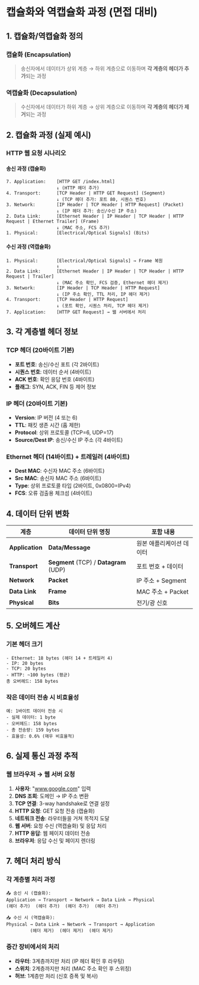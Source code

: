 # 캡슐화와 역캡슐화 과정 (면접 대비)

## 1. 캡슐화/역캡슐화 정의

### 캡슐화 (Encapsulation)

> 송신자에서 데이터가 상위 계층 → 하위 계층으로 이동하며 **각 계층의 헤더가 추가**되는 과정

### 역캡슐화 (Decapsulation)

> 수신자에서 데이터가 하위 계층 → 상위 계층으로 이동하며 **각 계층의 헤더가 제거**되는 과정

## 2. 캡슐화 과정 (실제 예시)

### HTTP 웹 요청 시나리오

#### 송신 과정 (캡슐화)

```
7. Application:    [HTTP GET /index.html]
                   ↓ (HTTP 헤더 추가)
4. Transport:      [TCP Header | HTTP GET Request] (Segment)
                   ↓ (TCP 헤더 추가: 포트 80, 시퀀스 번호)
3. Network:        [IP Header | TCP Header | HTTP Request] (Packet)
                   ↓ (IP 헤더 추가: 송신/수신 IP 주소)
2. Data Link:      [Ethernet Header | IP Header | TCP Header | HTTP Request | Ethernet Trailer] (Frame)
                   ↓ (MAC 주소, FCS 추가)
1. Physical:       [Electrical/Optical Signals] (Bits)
```

#### 수신 과정 (역캡슐화)

```
1. Physical:       [Electrical/Optical Signals] → Frame 복원
                   ↓
2. Data Link:      [Ethernet Header | IP Header | TCP Header | HTTP Request | Trailer]
                   ↓ (MAC 주소 확인, FCS 검증, Ethernet 헤더 제거)
3. Network:        [IP Header | TCP Header | HTTP Request]
                   ↓ (IP 주소 확인, TTL 처리, IP 헤더 제거)
4. Transport:      [TCP Header | HTTP Request]
                   ↓ (포트 확인, 시퀀스 처리, TCP 헤더 제거)
7. Application:    [HTTP GET Request] → 웹 서버에서 처리
```

## 3. 각 계층별 헤더 정보

### TCP 헤더 (20바이트 기본)

- **포트 번호**: 송신/수신 포트 (각 2바이트)
- **시퀀스 번호**: 데이터 순서 (4바이트)
- **ACK 번호**: 확인 응답 번호 (4바이트)
- **플래그**: SYN, ACK, FIN 등 제어 정보

### IP 헤더 (20바이트 기본)

- **Version**: IP 버전 (4 또는 6)
- **TTL**: 패킷 생존 시간 (홉 제한)
- **Protocol**: 상위 프로토콜 (TCP=6, UDP=17)
- **Source/Dest IP**: 송신/수신 IP 주소 (각 4바이트)

### Ethernet 헤더 (14바이트) + 트레일러 (4바이트)

- **Dest MAC**: 수신자 MAC 주소 (6바이트)
- **Src MAC**: 송신자 MAC 주소 (6바이트)
- **Type**: 상위 프로토콜 타입 (2바이트, 0x0800=IPv4)
- **FCS**: 오류 검출용 체크섬 (4바이트)

## 4. 데이터 단위 변화

| 계층            | 데이터 단위 명칭                       | 포함 내용                |
| --------------- | -------------------------------------- | ------------------------ |
| **Application** | **Data/Message**                       | 원본 애플리케이션 데이터 |
| **Transport**   | **Segment** (TCP) / **Datagram** (UDP) | 포트 번호 + 데이터       |
| **Network**     | **Packet**                             | IP 주소 + Segment        |
| **Data Link**   | **Frame**                              | MAC 주소 + Packet        |
| **Physical**    | **Bits**                               | 전기/광 신호             |

## 5. 오버헤드 계산

### 기본 헤더 크기

```
- Ethernet: 18 bytes (헤더 14 + 트레일러 4)
- IP: 20 bytes
- TCP: 20 bytes
- HTTP: ~100 bytes (평균)
총 오버헤드: 158 bytes
```

### 작은 데이터 전송 시 비효율성

```
예: 1바이트 데이터 전송 시
- 실제 데이터: 1 byte
- 오버헤드: 158 bytes
- 총 전송량: 159 bytes
- 효율성: 0.6% (매우 비효율적)
```

## 6. 실제 통신 과정 추적

### 웹 브라우저 → 웹 서버 요청

1. **사용자**: "www.google.com" 입력
2. **DNS 조회**: 도메인 → IP 주소 변환
3. **TCP 연결**: 3-way handshake로 연결 설정
4. **HTTP 요청**: GET 요청 전송 (캡슐화)
5. **네트워크 전송**: 라우터들을 거쳐 목적지 도달
6. **웹 서버**: 요청 수신 (역캡슐화) 및 응답 처리
7. **HTTP 응답**: 웹 페이지 데이터 전송
8. **브라우저**: 응답 수신 및 페이지 렌더링

## 7. 헤더 처리 방식

### 각 계층별 처리 과정

```
📤 송신 시 (캡슐화):
Application → Transport → Network → Data Link → Physical
(헤더 추가)  (헤더 추가)  (헤더 추가)  (헤더 추가)

📥 수신 시 (역캡슐화):
Physical → Data Link → Network → Transport → Application
         (헤더 제거)  (헤더 제거)  (헤더 제거)
```

### 중간 장비에서의 처리

- **라우터**: 3계층까지만 처리 (IP 헤더 확인 후 라우팅)
- **스위치**: 2계층까지만 처리 (MAC 주소 확인 후 스위칭)
- **허브**: 1계층만 처리 (신호 증폭 및 복사)
